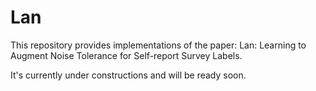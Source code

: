# Lan
This repository provides implementations of the paper: Lan: Learning to Augment Noise Tolerance for Self-report Survey Labels.

It's currently under constructions and will be ready soon.
